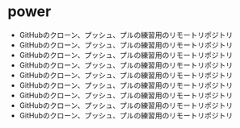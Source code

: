 # power

-  GitHubのクローン、プッシュ、プルの練習用のリモートリポジトリ
-  GitHubのクローン、プッシュ、プルの練習用のリモートリポジトリ
-  GitHubのクローン、プッシュ、プルの練習用のリモートリポジトリ
-  GitHubのクローン、プッシュ、プルの練習用のリモートリポジトリ
-  GitHubのクローン、プッシュ、プルの練習用のリモートリポジトリ
-  GitHubのクローン、プッシュ、プルの練習用のリモートリポジトリ
-  GitHubのクローン、プッシュ、プルの練習用のリモートリポジトリ
-  GitHubのクローン、プッシュ、プルの練習用のリモートリポジトリ
-  GitHubのクローン、プッシュ、プルの練習用のリモートリポジトリ
